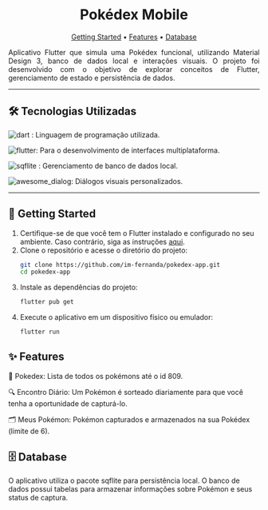 [FLUTTER_BADGE]: https://img.shields.io/badge/flutter-%2302569B.svg?style=for-the-badge&logo=flutter&logoColor=white
[DART_BADGE]: https://img.shields.io/badge/dart-%230175C2.svg?style=for-the-badge&logo=dart&logoColor=white
[SQFLITE_BADGE]: https://img.shields.io/badge/sqflite-%2312100E.svg?style=for-the-badge&logo=sqlite&logoColor=white
[AWESOME_DIALOG_BADGE]: https://img.shields.io/badge/awesome--dialog-%23FF4500.svg?style=for-the-badge


<h1 align="center" style="font-weight: bold;"> Pokédex Mobile </h1>

<p align="center">
  <a href="#started">Getting Started</a> • 
  <a href="#features">Features</a> • 
  <a href="#database">Database</a>
</p>

<p align="justify">
Aplicativo Flutter que simula uma Pokédex funcional, utilizando Material Design 3, banco de dados local e interações visuais. O projeto foi desenvolvido com o objetivo de explorar conceitos de Flutter, gerenciamento de estado e persistência de dados.
</p>

---  

<h2 id="tech">🛠️ Tecnologias Utilizadas</h2>

![dart][DART_BADGE] : Linguagem de programação utilizada.

![flutter][FLUTTER_BADGE]: Para o desenvolvimento de interfaces multiplataforma.

![sqflite][SQFLITE_BADGE] : Gerenciamento de banco de dados local.

![awesome_dialog][AWESOME_DIALOG_BADGE]: Diálogos visuais personalizados.

---

<h2 id="started">🚀 Getting Started</h2>

1. Certifique-se de que você tem o Flutter instalado e configurado no seu ambiente. Caso contrário, siga as instruções [aqui](https://docs.flutter.dev/get-started/install).
2. Clone o repositório e acesse o diretório do projeto:
   ```bash
   git clone https://github.com/im-fernanda/pokedex-app.git
   cd pokedex-app
3. Instale as dependências do projeto:
    ```bash
    flutter pub get
4. Execute o aplicativo em um dispositivo físico ou emulador:
    ```bash  
    flutter run

<h2 id="features">✨ Features</h2>
<p>📂 Pokedex: Lista de todos os pokémons até o id 809. </p>

<p>🔍 Encontro Diário: Um Pokémon é sorteado diariamente para que você tenha a oportunidade de capturá-lo.</p>

<p>🗂️ Meus Pokémon: Pokémon capturados e armazenados na sua Pokédex (limite de 6).</p>



<h2 id="database">🗄️ Database </h2>

O aplicativo utiliza o pacote sqflite para persistência local. O banco de dados possui tabelas para armazenar informações sobre Pokémon e seus status de captura.


